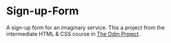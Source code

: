 # Sign-up-Form
A sign-up form for an imaginary service. This a project from the intermediate HTML &amp; CSS course in [The Odin Project](https://www.theodinproject.com/).
